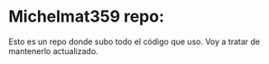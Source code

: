 # Michelmat359 repo:

Esto es un repo donde subo todo el código que uso. 
Voy a tratar de mantenerlo actualizado.

